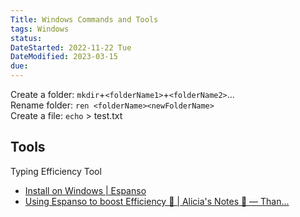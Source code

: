 ```yaml
---
Title: Windows Commands and Tools
tags: Windows
status:
DateStarted: 2022-11-22 Tue
DateModified: 2023-03-15
due:
---
```


Create a folder: `mkdir`+`<folderName1>`+`<folderName2>`...  
Rename folder: `ren <folderName><newFolderName>`  
Create a file: `echo` > test.txt

## Tools

Typing Efficiency Tool

- [Install on Windows | Espanso](https://espanso.org/docs/install/win/)
- [Using Espanso to boost Efficiency 🚤 | Alicia's Notes 🚀 — Than...](https://notes.aliciasykes.com/25213/using-espanso-to-boost-efficiency)
